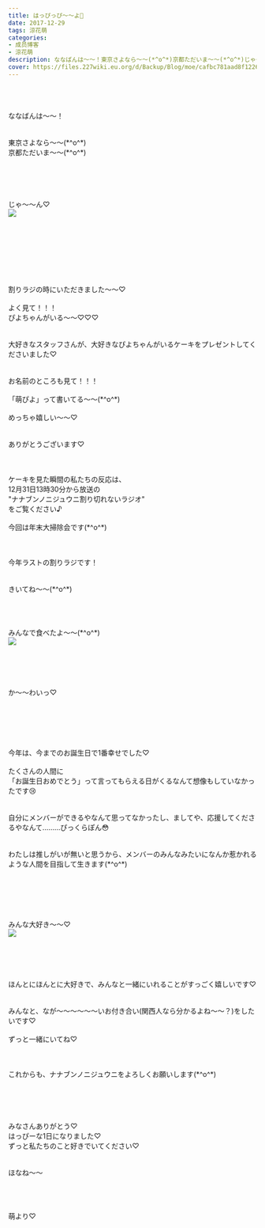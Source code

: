 ```yaml
---
title: はっぴっぴ〜〜よ🐥
date: 2017-12-29
tags: 涼花萌
categories: 
- 成员博客
- 涼花萌
description: ななばんは〜〜！東京さよなら〜〜(*^o^*)京都ただいま〜〜(*^o^*)じゃ〜〜ん♡割りラジの時にいただきました〜〜♡よく見て！！！ぴよちゃんがいる〜〜♡♡♡...
cover: https://files.227wiki.eu.org/d/Backup/Blog/moe/cafbc781aad8f122651ce43f80efa.jpg 
---
```

<div class="blog_detail__main">
<br/>
<br/>
<br/>
ななばんは〜〜！<br/>
<br/>
<br/>
東京さよなら〜〜(*^o^*)<br/>
京都ただいま〜〜(*^o^*)<br/>
<br/>
<br/>
<br/>
<br/>
<br/>
じゃ〜〜ん♡<br/>
<img src="https://files.227wiki.eu.org/d/Backup/Blog/moe/cafbc781aad8f122651ce43f80efa.jpg"><br/>
<br/>
<br/>
<br/>
<br/>
<br/>
<br/>
<br/>
<br/>
割りラジの時にいただきました〜〜♡<br/>
<br/>
よく見て！！！<br/>
ぴよちゃんがいる〜〜♡♡♡<br/>
<br/>
<br/>
大好きなスタッフさんが、大好きなぴよちゃんがいるケーキをプレゼントしてくださいました♡<br/>
<br/>
<br/>
お名前のところも見て！！！<br/>
<br/>
「萌ぴよ」って書いてる〜〜(*^o^*)<br/>
<br/>
めっちゃ嬉しい〜〜♡<br/>
<br/>
<br/>
ありがとうございます♡<br/>
<br/>
<br/>
<br/>
ケーキを見た瞬間の私たちの反応は、<br/>
12月31日13時30分から放送の<br/>
"ナナブンノニジュウニ割り切れないラジオ"<br/>
をご覧ください♪<br/>
<br/>
今回は年末大掃除会です(*^o^*)<br/>
<br/>
<br/>
<br/>
今年ラストの割りラジです！<br/>
<br/>
<br/>
きいてね〜〜(*^o^*)<br/>
<br/>
<br/>
<br/>
<br/>
みんなで食べたよ〜〜(*^o^*)<br/>
<img src="https://files.227wiki.eu.org/d/Backup/Blog/moe/cafbc781aad8f122651ce43f80efa-01.jpg"><br/>
<br/>
<br/>
<br/>
<br/>
<br/>
か〜〜わいっ♡<br/>
<br/>
<br/>
<br/>
<br/>
<br/>
<br/>
今年は、今までのお誕生日で1番幸せでした♡<br/>
<br/>
たくさんの人間に<br/>
「お誕生日おめでとう」って言ってもらえる日がくるなんて想像もしていなかったです😢<br/>
<br/>
<br/>
自分にメンバーができるやなんて思ってなかったし、ましてや、応援してくださるやなんて………ぴっくらぽん😳<br/>
<br/>
<br/>
わたしは推しがいが無いと思うから、メンバーのみんなみたいになんか惹かれるような人間を目指して生きます(*^o^*)<br/>
<br/>
<br/>
<br/>
<br/>
<br/>
<br/>
みんな大好き〜〜♡<br/>
<img src="https://files.227wiki.eu.org/d/Backup/Blog/moe/cafbc781aad8f122651ce43f80efa-02.jpg"><br/>
<br/>
<br/>
<br/>
<br/>
<br/>
ほんとにほんとに大好きで、みんなと一緒にいれることがすっごく嬉しいです♡<br/>
<br/>
<br/>
みんなと、なが〜〜〜〜〜〜いお付き合い(関西人なら分かるよね〜〜？)をしたいです♡<br/>
<br/>
ずっと一緒にいてね♡<br/>
<br/>
<br/>
<br/>
これからも、ナナブンノニジュウニをよろしくお願いします(*^o^*)<br/>
<br/>
<br/>
<br/>
<br/>
<br/>
みなさんありがとう♡<br/>
はっぴーな1日になりました♡<br/>
ずっと私たちのこと好きでいてください♡<br/>
<br/>
<br/>
ほなね〜〜<br/>
<br/>
<br/>
<br/>
<br/>
萌より♡
<!--twitter-->

<!--//twitter-->
</img></img></img></div>